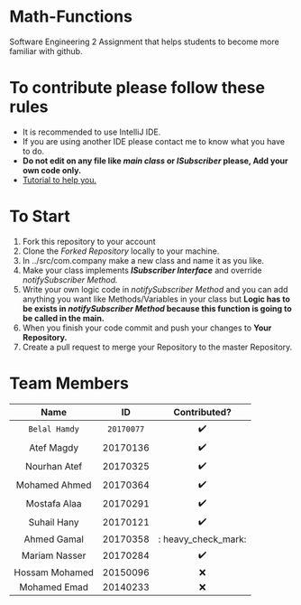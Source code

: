 # Math-Functions
Software Engineering 2 Assignment that helps students to become more familiar with github.

# To contribute please follow these rules
* It is recommended to use IntelliJ IDE.
* If you are using another IDE please contact me to know what you have to do.
* **Do not edit on any file like *main class* or *ISubscriber* please, Add your own code only.**
* [Tutorial to help you.](https://youtu.be/dSl_qnWO104)

# To Start
1. Fork this repository to your account
2. Clone the *Forked Repository* locally to your machine.
3. In ../src/com.company make a new class and name it as you like.
4. Make your class implements ***ISubscriber Interface*** and override *notifySubscriber Method.*
5. Write your own logic code in *notifySubscriber Method* and you can add anything you want like Methods/Variables in your class but **Logic has to be exists in *notifySubscriber Method* because this function is going to be called in the main.**
6. When you finish your code commit and push your changes to **Your Repository.**
7. Create a pull request to merge your Repository to the master Repository.

# Team Members

| Name  | ID | Contributed? |
| :-------------: | :-------------: | :-------------: |
| `Belal Hamdy`  | `20170077`  | :heavy_check_mark: |
| Atef Magdy  | 20170136  | :heavy_check_mark: |
| Nourhan Atef  | 20170325  | :heavy_check_mark: |
| Mohamed Ahmed  | 20170364  | :heavy_check_mark: |
| Mostafa Alaa  | 20170291  | :heavy_check_mark: |
| Suhail Hany  | 20170121  | :heavy_check_mark: |
| Ahmed Gamal  | 20170358  | : heavy_check_mark: |
| Mariam Nasser  | 20170284  | :heavy_check_mark: |
| Hossam Mohamed  | 20150096  | :x: |
| Mohamed Emad  | 20140233  | :x: |






